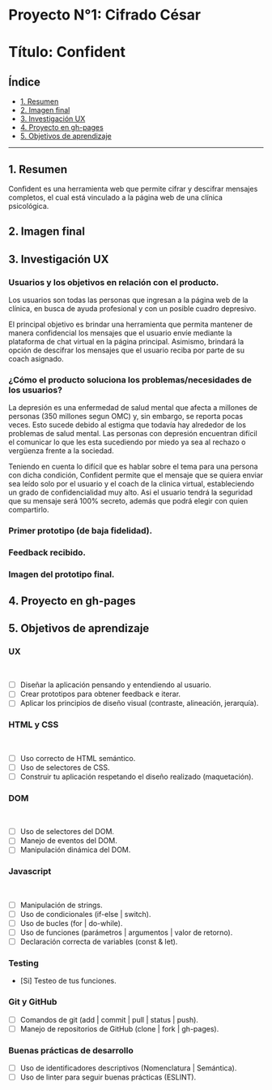 # Proyecto N°1: Cifrado César

# Título: Confident

## Índice

* [1. Resumen](#1-resumen)
* [2. Imagen final](#2-imagen-final)
* [3. Investigación UX](#3-investigación-UX)
* [4. Proyecto en gh-pages](#4-proyecto-en-gh-pages)
* [5. Objetivos de aprendizaje](#5-objetivos-de-aprendizaje)

***

## 1. Resumen

Confident es una herramienta web que permite cifrar y descifrar mensajes completos, el cual está vinculado a la página web de una clínica psicológica. 

## 2. Imagen final



## 3. Investigación UX

### Usuarios y los objetivos en relación con el producto.

Los usuarios son todas las personas que ingresan a la página web de la clínica, en busca de ayuda profesional y con un posible cuadro depresivo.

El principal objetivo es brindar una herramienta que permita mantener de manera confidencial los mensajes que el usuario envíe mediante la plataforma de chat virtual en la página principal. Asimismo, brindará la opción de descifrar los mensajes que el usuario reciba por parte de su coach asignado. 
    
### ¿Cómo el producto soluciona los problemas/necesidades de los usuarios?
    
La depresión es una enfermedad de salud mental que afecta a millones de personas (350 millones segun OMC) y, sin embargo, se reporta pocas veces. Esto sucede debido al estigma que todavía hay alrededor de los problemas de salud mental. Las personas con depresión encuentran difícil el comunicar lo que les esta sucediendo por miedo ya sea al rechazo o vergüenza frente a la sociedad.

Teniendo en cuenta lo difícil que es hablar sobre el tema para una persona con dicha condición, Confident permite que el mensaje que se quiera enviar sea leído solo por el usuario y el coach de la clinica virtual, estableciendo un grado de confidencialidad muy alto. Asi el usuario tendrá la seguridad que su mensaje será 100% secreto, además que podrá elegir con quien compartirlo. 

### Primer prototipo (de baja fidelidad).



### Feedback recibido.
### Imagen del prototipo final.

## 4. Proyecto en gh-pages

## 5. Objetivos de aprendizaje

### UX
​
- [ ] Diseñar la aplicación pensando y entendiendo al usuario.
- [ ] Crear prototipos para obtener feedback e iterar.
- [ ] Aplicar los principios de diseño visual (contraste, alineación, jerarquía).
​
### HTML y CSS
​
- [ ] Uso correcto de HTML semántico.
- [ ] Uso de selectores de CSS.
- [ ] Construir tu aplicación respetando el diseño realizado (maquetación).
​
### DOM
​
- [ ] Uso de selectores del DOM.
- [ ] Manejo de eventos del DOM.
- [ ] Manipulación dinámica del DOM.
​
### Javascript
​
- [ ] Manipulación de strings.
- [ ] Uso de condicionales (if-else | switch).
- [ ] Uso de bucles (for | do-while).	
- [ ] Uso de funciones (parámetros | argumentos | valor de retorno).
- [ ] Declaración correcta de variables (const & let).
​
### Testing
- [Si] Testeo de tus funciones.
​
### Git y GitHub
- [ ] Comandos de git (add | commit | pull | status | push).
- [ ] Manejo de repositorios de GitHub (clone | fork | gh-pages).
​
### Buenas prácticas de desarrollo
- [ ] Uso de identificadores descriptivos (Nomenclatura | Semántica).
- [ ] Uso de linter para seguir buenas prácticas (ESLINT).
